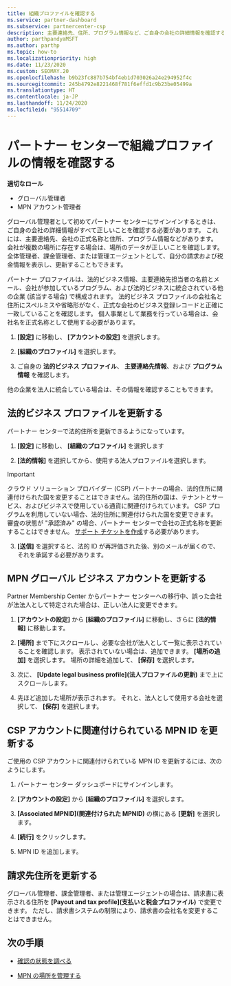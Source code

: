 ```yaml
---
title: 組織プロファイルを確認する
ms.service: partner-dashboard
ms.subservice: partnercenter-csp
description: 主要連絡先、住所、プログラム情報など、ご自身の会社の詳細情報を確認する方法について説明します。 また、法的住所や請求先住所を更新することもできます。
author: parthpandyaMSFT
ms.author: parthp
ms.topic: how-to
ms.localizationpriority: high
ms.date: 11/23/2020
ms.custom: SEOMAY.20
ms.openlocfilehash: b9b23fc887b754bf4eb1d703026a24e294952f4c
ms.sourcegitcommit: 245b4792e8221468f781f6effd1c9b23be05499a
ms.translationtype: HT
ms.contentlocale: ja-JP
ms.lasthandoff: 11/24/2020
ms.locfileid: "95514709"
---
```

# <a name="verify-your-organization-profile-information-in-partner-center"></a>パートナー センターで組織プロファイルの情報を確認する

**適切なロール**

- グローバル管理者
- MPN アカウント管理者

グローバル管理者として初めてパートナー センターにサインインするときは、ご自身の会社の詳細情報がすべて正しいことを確認する必要があります。 これには、主要連絡先、会社の正式名称と住所、プログラム情報などがあります。 会社が複数の場所に存在する場合は、場所のデータが正しいことを確認します。 全体管理者、課金管理者、または管理エージェントとして、自分の請求および税金情報を表示し、更新することもできます。

パートナー プロファイルは、法的ビジネス情報、主要連絡先担当者の名前とメール、会社が参加しているプログラム、および法的ビジネスに統合されている他の企業 (該当する場合) で構成されます。 法的ビジネス プロファイルの会社名と住所にスペルミスや省略形がなく、正式な会社のビジネス登録レコードと正確に一致していることを確認します。 個人事業として業務を行っている場合は、会社名を正式名称として使用する必要があります。

1. **[設定]** に移動し、 **[アカウントの設定]** を選択します。
 
1. **[組織のプロファイル]** を選択します。 

2. ご自身の **法的ビジネス プロファイル**、 **主要連絡先情報**、および **プログラム情報** を確認します。

他の企業を法人に統合している場合は、その情報を確認することもできます。 

## <a name="update-your-legal-business-profile"></a>法的ビジネス プロファイルを更新する

パートナー センターで法的住所を更新できるようになっています。

1. **[設定]** に移動し、 **[組織のプロファイル]** を選択します


2. **[法的情報]** を選択してから、使用する法人プロファイルを選択します。

>[!Important]
>クラウド ソリューション プロバイダー (CSP) パートナーの場合、法的住所に関連付けられた国を変更することはできません。法的住所の国は、テナントとサービス、およびビジネスで使用している通貨に関連付けられています。 CSP プログラムを利用していない場合、法的住所に関連付けられた国を変更できます。 審査の状態が "承認済み" の場合、パートナー センターで会社の正式名称を更新することはできません。 [サポート チケットを作成](https://partner.microsoft.com/dashboard/support/csp/servicerequests/create?stage=2&topicid=eb74583c-61b3-2124-bffc-00920e0ae772)する必要があります。

3. **[送信]** を選択すると、法的 ID が再評価された後、別のメールが届くので、それを承諾する必要があります。

## <a name="update-your-mpn-global-business-account"></a>MPN グローバル ビジネス アカウントを更新する

Partner Membership Center からパートナー センターへの移行中、誤った会社が法法人として特定された場合は、正しい法人に変更できます。

1. **[アカウントの設定]** から **[組織のプロファイル]** に移動し、さらに **[法的情報]** に移動します。

1.  **[場所]** まで下にスクロールし、必要な会社が法人として一覧に表示されていることを確認します。 表示されていない場合は、追加できます。 **[場所の追加]** を選択します。 場所の詳細を追加して、 **[保存]** を選択します。

2. 次に、 **[Update legal business profile]\(法人プロファイルの更新\)** まで上にスクロールします。

3. 先ほど追加した場所が表示されます。 それと、法人として使用する会社を選択して、 **[保存]** を選択します。

## <a name="update-your-mpn-id-associated-with-your-csp-account"></a>CSP アカウントに関連付けられている MPN ID を更新する

ご使用の CSP アカウントに関連付けられている MPN ID を更新するには、次のようにします。

1. パートナー センター ダッシュボードにサインインします。
 
1. **[アカウントの設定]** から **[組織のプロファイル]** を選択します。

1. **[Associated MPNID]\(関連付けられた MPNID\)** の横にある **[更新]** を選択します。
 
1. **[続行]** をクリックします。
 
1. MPN ID を追加します。


## <a name="update-your-billing-address"></a>請求先住所を更新する

グローバル管理者、課金管理者、または管理エージェントの場合は、請求書に表示される住所を **[Payout and tax profile]\(支払いと税金プロファイル\)** で変更できます。 ただし、請求書システムの制限により、請求書の会社名を変更することはできません。

## <a name="next-steps"></a>次の手順


- [確認の状態を調べる](verification-responses.md)
 
- [MPN の場所を管理する](manage-locations.md)



